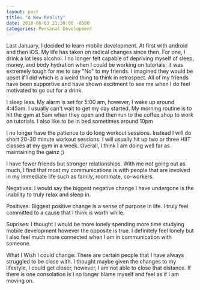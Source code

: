 ```yaml
---
layout: post
title: "A New Reality"
date: 2018-06-03 21:30:00 -0500
categories: Personal Development 
---
```


Last January, I decided to learn mobile development. At first with android and then iOS. My life has taken on radical changes since then. For one, I drink a lot less alcohol. I no longer felt capable of depriving myself of sleep, money, and body hydration when I could be working on tutorials. It was extremely tough for me to say "No" to my friends. I imagined they would be upset if I did which is a weird thing to think in retrospect. All of my friends have been supportive and have shown excitment to see me when I do feel motivated to go out for a drink.  

I sleep less. My alarm is set for 5:00 am, however, I wake up around 4:45am. I usually can't wait to get my day started. My morning routine is to hit the gym at 5am when they open and then run to the coffee shop to work on tutorials. I also like to be in bed sometimes around 10pm

I no longer have the patience to do long workout sessions. Instead I will do short 20-30 minute workout sessions. I will usually hit up two or three HIIT classes at my gym in a week. Overall, I think I am doing well far as maintaining the gainz ;)

I have fewer friends but stronger relationships. With me not going out as much, I find that most my communications is with people that are involved in my immediate life such as family, roommate, co-workers. 

Negatives:
I would say the biggest negative change I have undergone is the inability to truly relax and sleep in. 

Positives: 
Biggest positive change is a sense of purpose in life. I truly feel committed to a cause that I think is worth while.

Suprises:
I thought I would be more lonely spending more time studying mobile development however the opposite is true. I definitely feel lonely but I also feel much more connected when I am in communication with someone. 

What I Wish I could change:
There are certain people that I have always struggled to be close with. I thought maybe given the changes to my lifestyle, I could get closer, however, I am not able to close that distance. If there is one consolation is I no longer blame myself and feel as if I am moving on.

  


